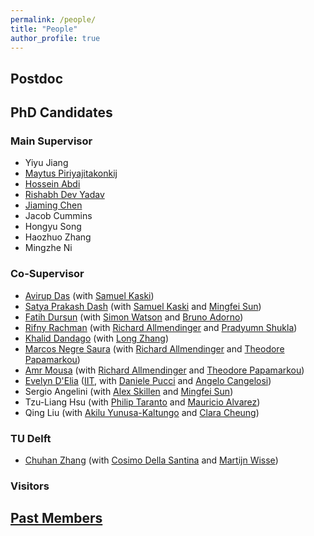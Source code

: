 ```yaml
---
permalink: /people/
title: "People"
author_profile: true
---
```

## Postdoc

## PhD Candidates

### Main Supervisor
- Yiyu Jiang
- [Maytus Piriyajitakonkij](https://www.maytusp.com/) 
- [Hossein Abdi](https://scholar.google.com/citations?user=zF8QxsEAAAAJ&hl=en)
- [Rishabh Dev Yadav](https://rishabhdevyadav.github.io/rishabhdevyadav/)
- [Jiaming Chen](https://ppjmchen.github.io)
- Jacob Cummins 
- Hongyu Song
- Haozhuo Zhang
- Mingzhe Ni

### Co-Supervisor
- [Avirup Das](https://scholar.google.com/citations?user=1XCHkskAAAAJ&hl=en) (with [Samuel Kaski](https://research.manchester.ac.uk/en/persons/samuel.kaski))
- [Satya Prakash Dash](https://scholar.google.com/citations?user=xMJKojkAAAAJ) (with [Samuel Kaski](https://research.manchester.ac.uk/en/persons/samuel.kaski) and [Mingfei Sun](https://research.manchester.ac.uk/en/persons/mingfei-sun))
- [Fatih Dursun](https://scholar.google.com/citations?user=jO8N49IAAAAJ&hl=tr) (with [Simon Watson](https://research.manchester.ac.uk/en/persons/simon.watson) and [Bruno Adorno](https://personalpages.manchester.ac.uk/staff/Bruno.Adorno/default.htm))
- [Rifny Rachman](https://www.linkedin.com/in/rifny-rachman-61800548/?originalSubdomain=uk) (with [Richard Allmendinger](https://research.manchester.ac.uk/en/persons/richard.allmendinger) and [Pradyumn Shukla](https://research.manchester.ac.uk/en/persons/pradyumn.shukla))
- [Khalid Dandago](https://www.linkedin.com/in/khalid-dandago-4583b1125/?originalSubdomain=ng) (with [Long Zhang](https://research.manchester.ac.uk/en/persons/long.zhang))
- [Marcos Negre Saura](https://www.linkedin.com/in/marcos-negre-saura-847b08149) (with [Richard Allmendinger](https://research.manchester.ac.uk/en/persons/richard.allmendinger) and [Theodore Papamarkou](https://research.manchester.ac.uk/en/persons/theodore-papamarkou))
- [Amr Mousa](https://www.linkedin.com/in/amousa95/) (with [Richard Allmendinger](https://research.manchester.ac.uk/en/persons/richard.allmendinger) and [Theodore Papamarkou](https://research.manchester.ac.uk/en/persons/theodore-papamarkou))
- [Evelyn D'Elia](https://ami.iit.it/people-details/-/people/evelyn-delia) ([IIT](https://www.iit.it), with [Daniele Pucci](https://www.iit.it/people-details/-/people/daniele-pucci) and [Angelo Cangelosi](https://research.manchester.ac.uk/en/persons/angelo.cangelosi))
- Sergio Angelini (with [Alex Skillen](https://research.manchester.ac.uk/en/persons/alex.skillen) and [Mingfei Sun](https://research.manchester.ac.uk/en/persons/mingfei-sun))
- Tzu-Liang Hsu (with [Philip Taranto](https://research.manchester.ac.uk/en/persons/philip.aranto) and [Mauricio Alvarez](https://research.manchester.ac.uk/en/persons/mauricio.alvarez))
- Qing Liu (with [Akilu Yunusa-Kaltungo](https://research.manchester.ac.uk/en/persons/akilu.kaltungo) and [Clara Cheung](https://research.manchester.ac.uk/en/persons/clara.cheung))

### TU Delft
- [Chuhan Zhang](https://www.linkedin.com/in/chuhan-zhang-44279b1b7/?originalSubdomain=nl) (with [Cosimo Della Santina](https://www.tudelft.nl/en/staff/c.dellasantina/?cHash=6a7f063abd53b619a886cf2f9c6e06be) and [Martijn Wisse](https://www.tudelft.nl/staff/m.wisse/?cHash=41274e0e3907f9c9121d467c295c6c4d))
  
### Visitors



## [Past Members](https://panweihit.github.io/people/past)


